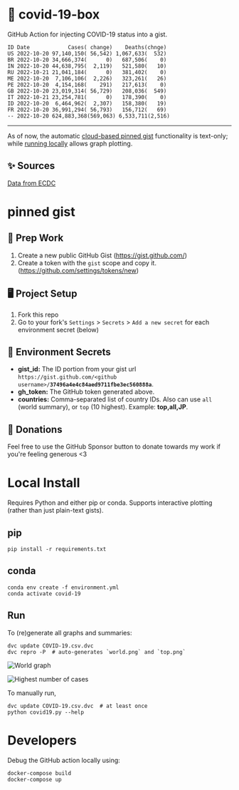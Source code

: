 # 🏥 covid-19-box

GitHub Action for injecting COVID-19 status into a gist.

```
ID Date            Cases( change)    Deaths(chnge)
US 2022-10-20 97,140,150( 56,542) 1,067,633(  532)
BR 2022-10-20 34,666,374(      0)   687,506(    0)
IN 2022-10-20 44,638,795(  2,119)   521,580(   10)
RU 2022-10-21 21,041,184(      0)   381,402(    0)
ME 2022-10-20  7,106,106(  2,226)   323,261(   26)
PE 2022-10-20  4,154,168(    291)   217,613(    0)
GB 2022-10-20 23,019,314( 56,729)   208,036(  549)
IT 2022-10-21 23,254,781(      0)   178,390(    0)
ID 2022-10-20  6,464,962(  2,307)   158,380(   19)
FR 2022-10-20 36,991,294( 56,793)   156,712(   69)
-- 2022-10-20 624,883,368(569,063) 6,533,711(2,516)
```

---

As of now, the automatic [cloud-based pinned gist](#pinned-gist) functionality is text-only;
while [running locally](#local-install) allows graph plotting.

## ✨ Sources

[Data from ECDC](https://www.ecdc.europa.eu/en/publications-data/download-todays-data-geographic-distribution-covid-19-cases-worldwide)

# pinned gist

## 🎒 Prep Work
1. Create a new public GitHub Gist (https://gist.github.com/)
1. Create a token with the `gist` scope and copy it. (https://github.com/settings/tokens/new)

## 🖥 Project Setup
1. Fork this repo
1. Go to your fork's `Settings` > `Secrets` > `Add a new secret` for each environment secret (below)

## 🤫 Environment Secrets
- **gist_id:** The ID portion from your gist url `https://gist.github.com/<github username>/`**`37496a4e4c84aed9711fbe3ec560888a`**.
- **gh_token:** The GitHub token generated above.
- **countries:** Comma-separated list of country IDs. Also can use `all` (world summary), or `top` (10 highest). Example: **top,all,JP**.

## 💸 Donations

Feel free to use the GitHub Sponsor button to donate towards my work if you're feeling generous <3

# Local Install

Requires Python and either pip or conda. Supports interactive plotting (rather than just plain-text gists).

## pip

```
pip install -r requirements.txt
```

## conda

```
conda env create -f environment.yml
conda activate covid-19
```

## Run

To (re)generate all graphs and summaries:

```
dvc update COVID-19.csv.dvc
dvc repro -P  # auto-generates `world.png` and `top.png`
```

![World graph](world.png)

![Highest number of cases](top.png)

To manually run,

```
dvc update COVID-19.csv.dvc  # at least once
python covid19.py --help
```

# Developers

Debug the GitHub action locally using:

```
docker-compose build
docker-compose up
```
